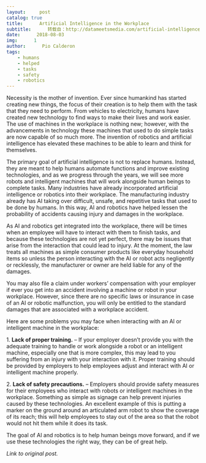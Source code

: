 ```yaml
---
layout:     post
catalog: true
title:      Artificial Intelligence in the Workplace
subtitle:      转载自：http://datameetsmedia.com/artificial-intelligence-in-the-workplace/
date:      2018-08-03
img:      1
author:      Pio Calderon
tags:
    - humans
    - helped
    - tasks
    - safety
    - robotics
---
```






Necessity is the mother of invention. Ever since humankind has started creating new things, the focus of their creation is to help them with the task that they need to perform. From vehicles to electricity, humans have created new technology to find ways to make their lives and work easier. The use of machines in the workplace is nothing new; however, with the advancements in technology these machines that used to do simple tasks are now capable of so much more. The invention of robotics and artificial intelligence has elevated these machines to be able to learn and think for themselves.

The primary goal of artificial intelligence is not to replace humans. Instead, they are meant to help humans automate functions and improve existing technologies, and as we progress through the years, we will see more robots and intelligent machines that will work alongside human beings to complete tasks. Many industries have already incorporated artificial intelligence or robotics into their workplace. The manufacturing industry already has AI taking over difficult, unsafe, and repetitive tasks that used to be done by humans. In this way, AI and robotics have helped lessen the probability of accidents causing injury and damages in the workplace.

As AI and robotics get integrated into the workplace, there will be times when an employee will have to interact with them to finish tasks, and because these technologies are not yet perfect, there may be issues that arise from the interaction that could lead to injury. At the moment, the law treats all machines as simple consumer products like everyday household items so unless the person interacting with the AI or robot acts negligently or recklessly, the manufacturer or owner are held liable for any of the damages.





You may also file a claim under workers’ compensation with your employer if ever you get into an accident involving a machine or robot in your workplace. However, since there are no specific laws or insurance in case of an AI or robotic malfunction, you will only be entitled to the standard damages that are associated with a workplace accident.

Here are some problems you may face when interacting with an AI or intelligent machine in the workplace:

1. **Lack of proper training.** – If your employer doesn’t provide you with the adequate training to handle or work alongside a robot or an intelligent machine, especially one that is more complex, this may lead to you suffering from an injury with your interaction with it. Proper training should be provided by employers to help employees adjust and interact with AI or intelligent machine properly.

2. **Lack of safety precautions.** – Employers should provide safety measures for their employees who interact with robots or intelligent machines in the workplace. Something as simple as signage can help prevent injuries caused by these technologies. An excellent example of this is putting a marker on the ground around an articulated arm robot to show the coverage of its reach; this will help employees to stay out of the area so that the robot would not hit them while it does its task.

The goal of AI and robotics is to help human beings move forward, and if we use these technologies the right way, they can be of great help.

*Link to original post.*




 

